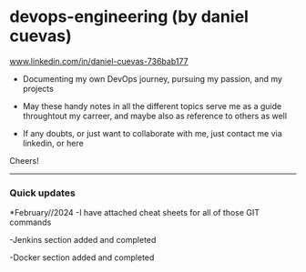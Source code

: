 # devops-engineering (by daniel cuevas)
www.linkedin.com/in/daniel-cuevas-736bab177

- Documenting my own DevOps journey, pursuing my passion, and my projects

- May these handy notes in all the different topics serve me as a guide throughtout my carreer, and maybe also as reference to others as well

- If any doubts, or just want to collaborate with me, just contact me via linkedin, or here

Cheers!



---
### Quick updates

*February//2024
-I have attached cheat sheets for all of those GIT commands

-Jenkins section added and completed

-Docker section added and completed


